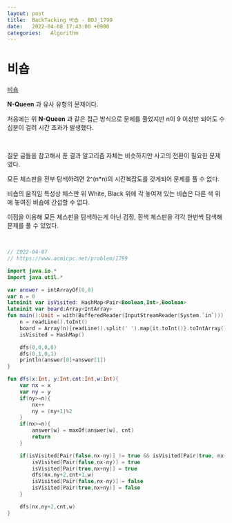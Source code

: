```yaml
---
layout: post
title:  BackTacking 비숍 - BOJ_1799
date:   2022-04-08 17:43:00 +0900
categories:   Algorithm
---
```


# 비숍

[비숍]

[비숍]: https://www.acmicpc.net/problem/1799

__N-Queen__ 과 유사 유형의 문제이다.

처음에는 위 __N-Queen__ 과 같은 접근 방식으로 문제를 풀었지만 n이 9 이상만 되어도 수십분이 걸려 시간 초과가 발생했다.

<br>

질문 글들을 참고해서 푼 결과 알고리즘 자체는 비슷하지만 사고의 전환이 필요한 문제였다.

모든 체스판을 전부 탐색하려면 2^(n*n)의 시간복잡도를 갖게되어 문제를 풀 수 없다.

비숍의 움직임 특성상 체스판 위 White, Black 위에 각 놓여져 있는 비숍은 다른 색 위에 놓여진 비숍에 간섭할 수 없다.

이점을 이용해 모든 체스판을 탐색하는게 아닌 검정, 흰색 체스판을 각각 한번씩 탐색해 문제를 풀 수 있었다.

<br>

```kotlin
// 2022-04-07
// https://www.acmicpc.net/problem/1799

import java.io.*
import java.util.*

var answer = intArrayOf(0,0)
var n = 0
lateinit var isVisited: HashMap<Pair<Boolean,Int>,Boolean>
lateinit var board:Array<IntArray>
fun main():Unit = with(BufferedReader(InputStreamReader(System.`in`))) {
    n = readLine().toInt()
    board = Array(n){readLine().split(' ').map{it.toInt()}.toIntArray()}
    isVisited = HashMap()

    dfs(0,0,0,0)
    dfs(0,1,0,1)
    println(answer[0]+answer[1])
}

fun dfs(x:Int, y:Int,cnt:Int,w:Int){
    var nx = x
    var ny = y
    if(ny>=n){
        nx++
        ny = (ny+1)%2
    }
    if(nx>=n){
        answer[w] = maxOf(answer[w], cnt)
        return
    }

    if(isVisited[Pair(false,nx-ny)] != true && isVisited[Pair(true, nx+ny)] != true && board[nx][ny]==1){
        isVisited[Pair(false,nx-ny)] = true
        isVisited[Pair(true,nx+ny)] = true
        dfs(nx,ny+2,cnt+1,w)
        isVisited[Pair(false,nx-ny)] = false
        isVisited[Pair(true,nx+ny)] = false
    }

    dfs(nx,ny+2,cnt,w)
}

```
